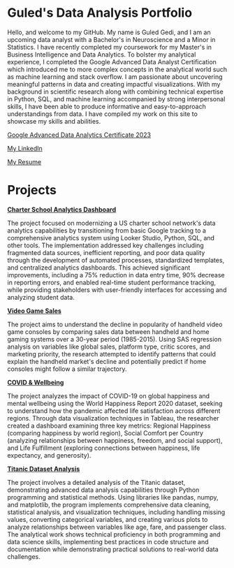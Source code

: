 # Guled's Data Analysis Portfolio

Hello, and welcome to my GitHub. My name is Guled Gedi, and I am an upcoming data analyst with a Bachelor's in Neuroscience and a Minor in Statistics. I have recently completed my coursework for my Master's in Business Intelligence and Data Analytics. To bolster my analytical experience, I completed the Google Advanced Data Analyst Certification which introduced me to more complex concepts in the analytical world such as machine learning and stack overflow. I am passionate about uncovering meaningful patterns in data and creating impactful visualizations. With my background in scientific research along with combining technical expertise in Python, SQL, and machine learning accompanied by strong interpersonal skills, I have been able to produce informative and easy-to-approach understandings from data. I have compiled my work on this site to showcase my skills and abilities.

[Google Advanced Data Analytics Certificate 2023](https://www.coursera.org/account/accomplishments/specialization/certificate/4LBZQKN874TX)

[My LinkedIn](https://www.linkedin.com/in/guledgedi/)

[My Resume](https://github.com/GuledGedi/Data-Analysis-Portfolio/blob/main/BaseResume.pdf)

# Projects

[**Charter School Analytics Dashboard**](https://github.com/GuledGedi/Charter-School-Analytics-Implementation)

The project focused on modernizing a US charter school network's data analytics capabilities by transitioning from basic Google tracking to a comprehensive analytics system using Looker Studio, Python, SQL, and other tools. The implementation addressed key challenges including fragmented data sources, inefficient reporting, and poor data quality through the development of automated processes, standardized templates, and centralized analytics dashboards. This achieved significant improvements, including a 75% reduction in data entry time, 90% decrease in reporting errors, and enabled real-time student performance tracking, while providing stakeholders with user-friendly interfaces for accessing and analyzing student data.


[**Video Game Sales**](https://github.com/GuledGedi/Video-Game-Sales) 

The project aims to understand the decline in popularity of handheld video game consoles by comparing sales data between handheld and home gaming systems over a 30-year period (1985-2015). Using SAS regression analysis on variables like global sales, platform type, critic scores, and marketing priority, the research attempted to identify patterns that could explain the handheld market's decline and potentially predict if home consoles might follow a similar trajectory.


[**COVID & Wellbeing**](https://github.com/GuledGedi/COVID-Well-Being-Dashboard-Tableau)

The project analyzes the impact of COVID-19 on global happiness and mental wellbeing using the World Happiness Report 2020 dataset, seeking to understand how the pandemic affected life satisfaction across different regions. Through data visualization techniques in Tableau, the researcher created a dashboard examining three key metrics: Regional Happiness (comparing happiness by world region), Social Comfort per Country (analyzing relationships between happiness, freedom, and social support), and Life Fulfillment (exploring connections between happiness, life expectancy, and generosity).


[**Titanic Dataset Analysis**](https://github.com/GuledGedi/Data-Analysis-with-Python)

The project involves a detailed analysis of the Titanic dataset, demonstrating advanced data analysis capabilities through Python programming and statistical methods. Using libraries like pandas, numpy, and matplotlib, the program implements comprehensive data cleaning, statistical analysis, and visualization techniques, including handling missing values, converting categorical variables, and creating various plots to analyze relationships between variables like age, fare, and passenger class. The analytical work shows technical proficiency in both programming and data science skills, implementing best practices in code structure and documentation while demonstrating practical solutions to real-world data challenges.


